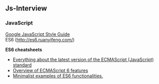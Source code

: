 ## Js-Interview

### JavaScript
[Google JavaScript Style Guide](https://google.github.io/styleguide/jsguide.html)  
ES6 (http://es6.ruanyifeng.com/)  

__ES6 cheatsheets__  
  * [Everything about the latest version of the ECMAScript (JavaScript) standard](http://help.wtf/es6)  
  * [Overview of ECMAScript 6 features](https://github.com/lukehoban/es6features#readme)  
  * [Minimalist examples of ES6 functionalities.](https://github.com/hemanth/paws-on-es6)
